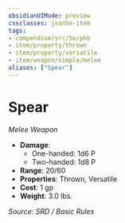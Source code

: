 ```yaml
---
obsidianUIMode: preview
cssclasses: json5e-item
tags:
- compendium/src/5e/phb
- item/property/thrown
- item/property/versatile
- item/weapon/simple/melee
aliases: ["Spear"]
---
```

# Spear
*Melee Weapon*  

- **Damage**:
  - One-handed: 1d6 P
  - Two-handed: 1d8 P
- **Range**: 20/60
- **Properties**: Thrown, Versatile
- **Cost**: 1 gp
- **Weight**: 3.0 lbs.

*Source: SRD / Basic Rules*